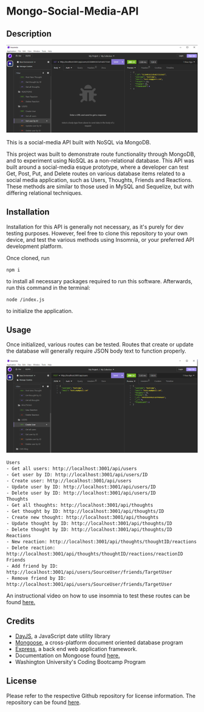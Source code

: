# Mongo-Social-Media-API

## Description
![An image of Insomnia, testing the 'Get User by ID' route found in the code](./assets/insomniaexampleMongo.PNG)

This is a social-media API built with NoSQL via MongoDB.

This project was built to demonstrate route functionality through MongoDB, and to experiment using NoSQL as a non-relational database. This API was built around a social-media esque prototype, where a developer can test Get, Post, Put, and Delete routes on various database items related to a social media application, such as Users, Thoughts, Friends and Reactions. These methods are similar to those used in MySQL and Sequelize, but with differing relational techniques. 

## Installation
Installation for this API is generally not necessary, as it's purely for dev testing purposes. However, feel free to clone this repository to your own device, and test the various methods using Insomnia, or your preferred API development platform.

Once cloned, run

```
npm i
```

to install all necessary packages required to run this software. Afterwards, run this command in the terminal:

```
node /index.js
```
to initialize the application.

## Usage
Once initialized, various routes can be tested. Routes that create or update the database will generally require JSON body text to function properly. 

![An image of Insomnia, testing the "Create User" route, with JSON body text.](./assets/mongocreateuser.PNG)

```
Users
- Get all users: http://localhost:3001/api/users
- Get user by ID: http://localhost:3001/api/users/ID
- Create user: http://localhost:3001/api/users
- Update user by ID: http://localhost:3001/api/users/ID
- Delete user by ID: http://localhost:3001/api/users/ID
Thoughts
- Get all thoughts: http://localhost:3001/api/thoughts
- Get thought by ID: http://localhost:3001/api/thoughts/ID
- Create new thought: http://localhost:3001/api/thoughts
- Update thought by ID: http://localhost:3001/api/thoughts/ID
- Delete thought by ID: http://localhost:3001/api/thoughts/ID
Reactions
- New reaction: http://localhost:3001/api/thoughts/thoughtID/reactions
- Delete reaction: http://localhost:3001/api/thoughts/thoughtID/reactions/reactionID
Friends
- Add friend by ID: http://localhost:3001/api/users/SourceUser/friends/TargetUser
- Remove friend by ID: http://localhost:3001/api/users/SourceUser/friends/TargetUser
```
An instructional video on how to use insomnia to test these routes can be found [here.](https://youtu.be/7emmBSxHY1U)

## Credits
 - [DayJS](https://day.js.org/), a JavaScript date utility library
 - [Mongoose](https://www.mongodb.com/cloud/atlas/lp/try4?utm_content=rlsavisitor&utm_source=google&utm_campaign=search_gs_pl_evergreen_atlas_general_retarget-nbnon_gic-null_amers-us-ca_ps-all_desktop_eng_lead&utm_term=online%20database%20software&utm_medium=cpc_paid_search&utm_ad=p&utm_ad_campaign_id=14291004605&adgroup=128837429227&cq_cmp=14291004605&gad=1&gclid=CjwKCAjw1t2pBhAFEiwA_-A-NOE5XKjxbtk2POA3pq8ijzk38LYY33Ho80WJysQ2EW_V2SLhBp6wYRoCRRMQAvD_BwE), a cross-platform document oriented database program
 - [Express](https://expressjs.com/), a back end web application framework. 
 - Documentation on Mongoose found [here.](https://mongoosejs.com/docs/)
 - Washington University's Coding Bootcamp Program

 ## License
 Please refer to the respective Github repository for license information. The repository can be found [here](https://github.com/andmell/Mongo-Social-Media-API).